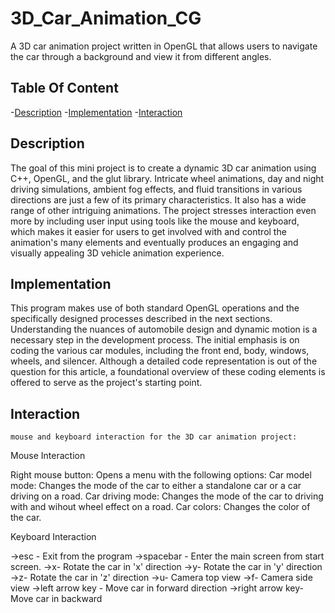 # 3D_Car_Animation_CG
A 3D car animation project written in OpenGL that allows users to navigate the car through a background and view it from different angles.

## Table Of Content

-[Description](#description)
-[Implementation](#key-implementation)
-[Interaction](#interaction)


## Description
The goal of this mini project is to create a dynamic 3D car animation using C++, OpenGL, and the glut library. Intricate wheel animations, day and night driving simulations, ambient fog effects, and fluid transitions in various directions are just a few of its primary characteristics. It also has a wide range of other intriguing animations. The project stresses interaction even more by including user input using tools like the mouse and keyboard, which makes it easier for users to get involved with and control the animation's many elements and eventually produces an engaging and visually appealing 3D vehicle animation experience.

## Implementation
This program makes use of both standard OpenGL operations and the specifically designed processes described in the next sections. Understanding the nuances of automobile design and dynamic motion is a necessary step in the development process. The initial emphasis is on coding the various car modules, including the front end, body, windows, wheels, and silencer. Although a detailed code representation is out of the question for this article, a foundational overview of these coding elements is offered to serve as the project's starting point.


## Interaction
    mouse and keyboard interaction for the 3D car animation project:

Mouse Interaction

Right mouse button: Opens a menu with the following options:
Car model mode: Changes the mode of the car to either a standalone car or a car driving on a road.
Car driving mode: Changes the mode of the car to driving with and wihout wheel effect on a road.
Car colors: Changes the color of the car.


Keyboard Interaction

->esc - Exit from the program
->spacebar - Enter the main screen from start screen.
->x- Rotate the car in 'x' direction
->y- Rotate the car in 'y' direction
->z- Rotate the car in 'z' direction
->u- Camera top view
->f- Camera side view
->left arrow key - Move car in forward direction
->right arrow key-  Move car in backward